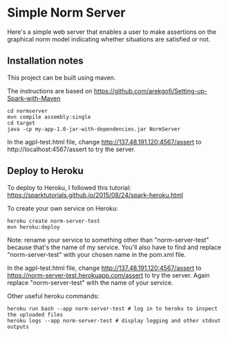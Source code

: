 # Simple Norm Server

Here's a simple web server that enables a user to make assertions 
on the graphical norm model 
indicating whether situations are satisfied or not.

## Installation notes

This project can be built using maven.

The instructions are based on https://github.com/arekgofi/Setting-up-Spark-with-Maven

```
cd normserver
mvn compile assembly:single
cd target
java -cp my-app-1.0-jar-with-dependencies.jar NormServer
```

In the agpl-test.html file, change http://137.48.191.120:4567/assert to http://localhost:4567/assert to try the server.

## Deploy to Heroku

To deploy to Heroku, I followed this tutorial: https://sparktutorials.github.io/2015/08/24/spark-heroku.html

To create your own service on Heroku:

```
heroku create norm-server-test 
mvn heroku:deploy
```

Note: rename your service to something other than "norm-server-test" because that's the name of my service. You'll also have to find and replace "norm-server-test" with your chosen name in the pom.xml file.

In the agpl-test.html file, change http://137.48.191.120:4567/assert to https://norm-server-test.herokuapp.com/assert to try the server. Again replace "norm-server-test" with the name of your service.

Other useful heroku commands:

```
heroku run bash --app norm-server-test # log in to heroku to inspect the uploaded files
heroku logs --app norm-server-test # display logging and other stdout outputs
```
